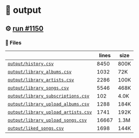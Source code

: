 # 📝  output 

## ⚙️ [run #1150](https://github.com/jwenerd/ytm-dl/actions/runs/8997998411)

### 📁 Files

|                                                                         |lines|size|
|-------------------------------------------------------------------------|-----|----|
|[`output/history.csv` ](output/history.csv)                              |8450 |800K|
|[`output/library_albums.csv` ](output/library_albums.csv)                |1032 |72K |
|[`output/library_artists.csv` ](output/library_artists.csv)              |2286 |100K|
|[`output/library_songs.csv` ](output/library_songs.csv)                  |5546 |468K|
|[`output/library_subscriptions.csv` ](output/library_subscriptions.csv)  |102  |4.0K|
|[`output/library_upload_albums.csv` ](output/library_upload_albums.csv)  |1288 |184K|
|[`output/library_upload_artists.csv` ](output/library_upload_artists.csv)|1741 |192K|
|[`output/library_upload_songs.csv` ](output/library_upload_songs.csv)    |16667|1.3M|
|[`output/liked_songs.csv` ](output/liked_songs.csv)                      |1698 |144K|